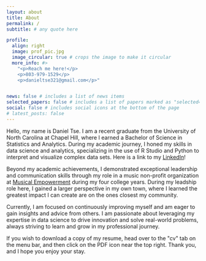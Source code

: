 ```yaml
---
layout: about
title: About
permalink: /
subtitle: # any quote here

profile:
  align: right
  image: prof_pic.jpg
  image_circular: true # crops the image to make it circular
  more_info: #>
    "<p>Reach me here!</p>
    <p>803-979-1529</p>
    <p>danieltse321@gmail.com</p>"


news: false # includes a list of news items
selected_papers: false # includes a list of papers marked as "selected={true}"
social: false # includes social icons at the bottom of the page
# latest_posts: false
---
```


Hello, my name is Daniel Tse. I am a recent graduate from the University of North Carolina at Chapel Hill, where I earned a Bachelor of Science in Statistics and Analytics. During my academic journey, I honed my skills in data science and analytics, specializing in the use of R Studio and Python to interpret and visualize complex data sets. Here is a link to my [LinkedIn](https://www.linkedin.com/in/daniel-tse-8685321a4)!

Beyond my academic achievements, I demonstrated exceptional leadership and communication skills through my role in a music non-profit organization at [Musical Empowerment](https://musical-empowerment.org) during my four college years. During my leadship role here, I gained a larger perspective in my own town, where I learned the greatest impact I can create are on the ones closest my community.

Currently, I am focused on continuously improving myself and am eager to gain insights and advice from others. I am passionate about leveraging my expertise in data science to drive innovation and solve real-world problems, always striving to learn and grow in my professional journey.

If you wish to download a copy of my resume, head over to the "cv" tab on the menu bar, and then click on the PDF icon near the top right. Thank you, and I hope you enjoy your stay.